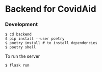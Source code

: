 # Backend for CovidAid

### Development

```
$ cd backend
$ pip install --user poetry
$ poetry install # to install dependencies
$ poetry shell
```

To run the server

```
$ flask run
```
